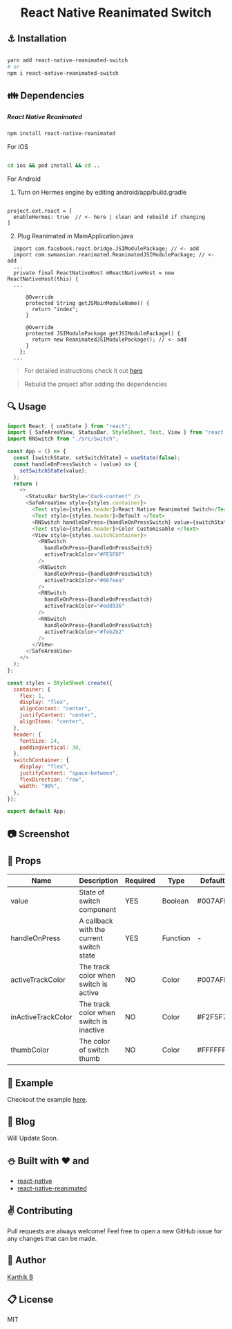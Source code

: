 <div align='center'>
  
  <!-- ![npm](https://badgen.net/badge/license/MIT/blue)
  [![npm](https://badgen.net/npm/dt/react-native-reanimated-switch)](https://www.npmjs.com/package/react-native-reanimated-switch)
  [![npm](https://badgen.net/npm/v/react-native-reanimated-switch)](https://www.npmjs.com/package/react-native-reanimated-switch) -->

  <h1>React Native Reanimated Switch</h1>
  
</div>

## :anchor: Installation

```sh

yarn add react-native-reanimated-switch
# or
npm i react-native-reanimated-switch

```

## :family: Dependencies

##### React Native Reanimated

```sh
npm install react-native-reanimated
```

For iOS

```sh

cd ios && pod install && cd ..

```

For Android

1. Turn on Hermes engine by editing android/app/build.gradle

```code

project.ext.react = [
  enableHermes: true  // <- here | clean and rebuild if changing
]

```

2. Plug Reanimated in MainApplication.java

```code
  import com.facebook.react.bridge.JSIModulePackage; // <- add
  import com.swmansion.reanimated.ReanimatedJSIModulePackage; // <- add
  ...
  private final ReactNativeHost mReactNativeHost = new ReactNativeHost(this) {
  ...

      @Override
      protected String getJSMainModuleName() {
        return "index";
      }

      @Override
      protected JSIModulePackage getJSIModulePackage() {
        return new ReanimatedJSIModulePackage(); // <- add
      }
    };
  ...
```

> For detailed instructions check it out [here](https://docs.swmansion.com/react-native-reanimated/docs/next/installation)

> Rebuild the project after adding the dependencies

## :mag: Usage

```js
import React, { useState } from "react";
import { SafeAreaView, StatusBar, StyleSheet, Text, View } from "react-native";
import RNSwitch from "./src/Switch";

const App = () => {
  const [switchState, setSwitchState] = useState(false);
  const handleOnPressSwitch = (value) => {
    setSwitchState(value);
  };
  return (
    <>
      <StatusBar barStyle="dark-content" />
      <SafeAreaView style={styles.container}>
        <Text style={styles.header}>React Native Reanimated Switch</Text>
        <Text style={styles.header}>Default </Text>
        <RNSwitch handleOnPress={handleOnPressSwitch} value={switchState} />
        <Text style={styles.header}>Color Customisable </Text>
        <View style={styles.switchContainer}>
          <RNSwitch
            handleOnPress={handleOnPressSwitch}
            activeTrackColor="#FE5F8F"
          />
          <RNSwitch
            handleOnPress={handleOnPressSwitch}
            activeTrackColor="#667eea"
          />
          <RNSwitch
            handleOnPress={handleOnPressSwitch}
            activeTrackColor="#ed8936"
          />
          <RNSwitch
            handleOnPress={handleOnPressSwitch}
            activeTrackColor="#feb2b2"
          />
        </View>
      </SafeAreaView>
    </>
  );
};

const styles = StyleSheet.create({
  container: {
    flex: 1,
    display: "flex",
    alignContent: "center",
    justifyContent: "center",
    alignItems: "center",
  },
  header: {
    fontSize: 24,
    paddingVertical: 30,
  },
  switchContainer: {
    display: "flex",
    justifyContent: "space-between",
    flexDirection: "row",
    width: "90%",
  },
});

export default App;
```

## :camera: Screenshot

<div>
  
</div>

## :wrench: Props

| Name               | Description                              | Required | Type     | Default |
| ------------------ | ---------------------------------------- | -------- | -------- | ------- |
| value              | State of switch component                | YES      | Boolean  | #007AFF |
| handleOnPress      | A callback with the current switch state | YES      | Function | -       |
| activeTrackColor   | The track color when switch is active    | NO       | Color    | #007AFF |
| inActiveTrackColor | The track color when switch is inactive  | NO       | Color    | #F2F5F7 |
| thumbColor         | The color of switch thumb                | NO       | Color    | #FFFFFF |

## :tada: Example

Checkout the example [here](https://github.com/timelessco/react-native-reanimated-switch/tree/master/example/RNSearch).

## :notebook: Blog

Will Update Soon.

## :snowman: Built with ❤️ and

- [react-native](https://www.npmjs.com/package/react-native)
- [react-native-reanimated](https://docs.swmansion.com/react-native-reanimated/)

## :v: Contributing

Pull requests are always welcome! Feel free to open a new GitHub issue for any changes that can be made.

## :man: Author

[Karthik B](https://twitter.com/_iam_karthik)

## :clipboard: License

MIT
